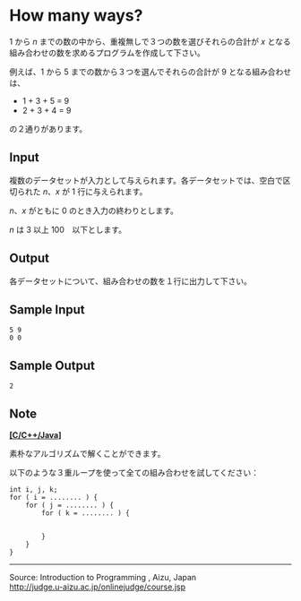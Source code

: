 How many ways?
==============

1 から *n* までの数の中から、重複無しで３つの数を選びそれらの合計が *x*
となる組み合わせの数を求めるプログラムを作成して下さい。

例えば、1 から 5 までの数から３つを選んでそれらの合計が 9
となる組み合わせは、

-   1 + 3 + 5 = 9
-   2 + 3 + 4 = 9

の２通りがあります。

Input
-----

複数のデータセットが入力として与えられます。各データセットでは、空白で区切られた
*n*、*x* が 1 行に与えられます。

*n*、*x* がともに 0 のとき入力の終わりとします。

*n* は 3 以上 100　以下とします。

Output
------

各データセットについて、組み合わせの数を１行に出力して下さい。

Sample Input
------------

    5 9
    0 0

Sample Output
-------------

    2

Note
----

**[[C/C++/Java]](javascript:void(0))**

素朴なアルゴリズムで解くことができます。

以下のような３重ループを使って全ての組み合わせを試してください：

    int i, j, k;
    for ( i = ........ ) {
        for ( j = ........ ) {
            for ( k = ........ ) {
          
        
            }
        }
    }

* * * * *

Source: Introduction to Programming , Aizu, Japan\
 <http://judge.u-aizu.ac.jp/onlinejudge/course.jsp>

 

